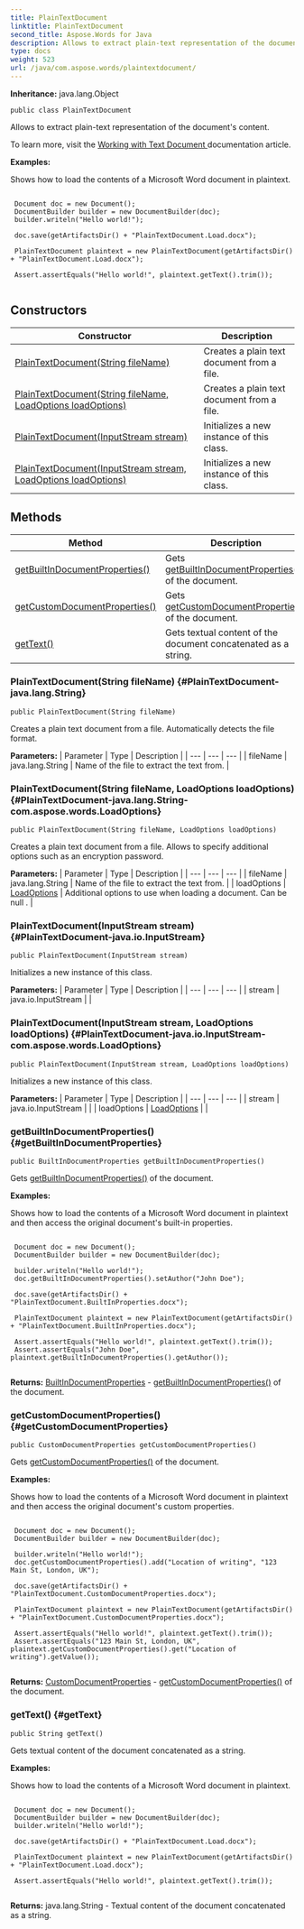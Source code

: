 ```yaml
---
title: PlainTextDocument
linktitle: PlainTextDocument
second_title: Aspose.Words for Java
description: Allows to extract plain-text representation of the documents content in Java.
type: docs
weight: 523
url: /java/com.aspose.words/plaintextdocument/
---
```


**Inheritance:**
java.lang.Object
```
public class PlainTextDocument
```

Allows to extract plain-text representation of the document's content.

To learn more, visit the [ Working with Text Document ][Working with Text Document] documentation article.

 **Examples:** 

Shows how to load the contents of a Microsoft Word document in plaintext.

```

 Document doc = new Document();
 DocumentBuilder builder = new DocumentBuilder(doc);
 builder.writeln("Hello world!");

 doc.save(getArtifactsDir() + "PlainTextDocument.Load.docx");

 PlainTextDocument plaintext = new PlainTextDocument(getArtifactsDir() + "PlainTextDocument.Load.docx");

 Assert.assertEquals("Hello world!", plaintext.getText().trim());
 
```


[Working with Text Document]: https://docs.aspose.com/words/java/working-with-text-document/
## Constructors

| Constructor | Description |
| --- | --- |
| [PlainTextDocument(String fileName)](#PlainTextDocument-java.lang.String) | Creates a plain text document from a file. |
| [PlainTextDocument(String fileName, LoadOptions loadOptions)](#PlainTextDocument-java.lang.String-com.aspose.words.LoadOptions) | Creates a plain text document from a file. |
| [PlainTextDocument(InputStream stream)](#PlainTextDocument-java.io.InputStream) | Initializes a new instance of this class. |
| [PlainTextDocument(InputStream stream, LoadOptions loadOptions)](#PlainTextDocument-java.io.InputStream-com.aspose.words.LoadOptions) | Initializes a new instance of this class. |
## Methods

| Method | Description |
| --- | --- |
| [getBuiltInDocumentProperties()](#getBuiltInDocumentProperties) | Gets [getBuiltInDocumentProperties()](../../com.aspose.words/plaintextdocument/\#getBuiltInDocumentProperties) of the document. |
| [getCustomDocumentProperties()](#getCustomDocumentProperties) | Gets [getCustomDocumentProperties()](../../com.aspose.words/plaintextdocument/\#getCustomDocumentProperties) of the document. |
| [getText()](#getText) | Gets textual content of the document concatenated as a string. |
### PlainTextDocument(String fileName) {#PlainTextDocument-java.lang.String}
```
public PlainTextDocument(String fileName)
```


Creates a plain text document from a file. Automatically detects the file format.

**Parameters:**
| Parameter | Type | Description |
| --- | --- | --- |
| fileName | java.lang.String | Name of the file to extract the text from. |

### PlainTextDocument(String fileName, LoadOptions loadOptions) {#PlainTextDocument-java.lang.String-com.aspose.words.LoadOptions}
```
public PlainTextDocument(String fileName, LoadOptions loadOptions)
```


Creates a plain text document from a file. Allows to specify additional options such as an encryption password.

**Parameters:**
| Parameter | Type | Description |
| --- | --- | --- |
| fileName | java.lang.String | Name of the file to extract the text from. |
| loadOptions | [LoadOptions](../../com.aspose.words/loadoptions/) | Additional options to use when loading a document. Can be  null . |

### PlainTextDocument(InputStream stream) {#PlainTextDocument-java.io.InputStream}
```
public PlainTextDocument(InputStream stream)
```


Initializes a new instance of this class.

**Parameters:**
| Parameter | Type | Description |
| --- | --- | --- |
| stream | java.io.InputStream |  |

### PlainTextDocument(InputStream stream, LoadOptions loadOptions) {#PlainTextDocument-java.io.InputStream-com.aspose.words.LoadOptions}
```
public PlainTextDocument(InputStream stream, LoadOptions loadOptions)
```


Initializes a new instance of this class.

**Parameters:**
| Parameter | Type | Description |
| --- | --- | --- |
| stream | java.io.InputStream |  |
| loadOptions | [LoadOptions](../../com.aspose.words/loadoptions/) |  |

### getBuiltInDocumentProperties() {#getBuiltInDocumentProperties}
```
public BuiltInDocumentProperties getBuiltInDocumentProperties()
```


Gets [getBuiltInDocumentProperties()](../../com.aspose.words/plaintextdocument/\#getBuiltInDocumentProperties) of the document.

 **Examples:** 

Shows how to load the contents of a Microsoft Word document in plaintext and then access the original document's built-in properties.

```

 Document doc = new Document();
 DocumentBuilder builder = new DocumentBuilder(doc);

 builder.writeln("Hello world!");
 doc.getBuiltInDocumentProperties().setAuthor("John Doe");

 doc.save(getArtifactsDir() + "PlainTextDocument.BuiltInProperties.docx");

 PlainTextDocument plaintext = new PlainTextDocument(getArtifactsDir() + "PlainTextDocument.BuiltInProperties.docx");

 Assert.assertEquals("Hello world!", plaintext.getText().trim());
 Assert.assertEquals("John Doe", plaintext.getBuiltInDocumentProperties().getAuthor());
 
```

**Returns:**
[BuiltInDocumentProperties](../../com.aspose.words/builtindocumentproperties/) - [getBuiltInDocumentProperties()](../../com.aspose.words/plaintextdocument/\#getBuiltInDocumentProperties) of the document.
### getCustomDocumentProperties() {#getCustomDocumentProperties}
```
public CustomDocumentProperties getCustomDocumentProperties()
```


Gets [getCustomDocumentProperties()](../../com.aspose.words/plaintextdocument/\#getCustomDocumentProperties) of the document.

 **Examples:** 

Shows how to load the contents of a Microsoft Word document in plaintext and then access the original document's custom properties.

```

 Document doc = new Document();
 DocumentBuilder builder = new DocumentBuilder(doc);

 builder.writeln("Hello world!");
 doc.getCustomDocumentProperties().add("Location of writing", "123 Main St, London, UK");

 doc.save(getArtifactsDir() + "PlainTextDocument.CustomDocumentProperties.docx");

 PlainTextDocument plaintext = new PlainTextDocument(getArtifactsDir() + "PlainTextDocument.CustomDocumentProperties.docx");

 Assert.assertEquals("Hello world!", plaintext.getText().trim());
 Assert.assertEquals("123 Main St, London, UK", plaintext.getCustomDocumentProperties().get("Location of writing").getValue());
 
```

**Returns:**
[CustomDocumentProperties](../../com.aspose.words/customdocumentproperties/) - [getCustomDocumentProperties()](../../com.aspose.words/plaintextdocument/\#getCustomDocumentProperties) of the document.
### getText() {#getText}
```
public String getText()
```


Gets textual content of the document concatenated as a string.

 **Examples:** 

Shows how to load the contents of a Microsoft Word document in plaintext.

```

 Document doc = new Document();
 DocumentBuilder builder = new DocumentBuilder(doc);
 builder.writeln("Hello world!");

 doc.save(getArtifactsDir() + "PlainTextDocument.Load.docx");

 PlainTextDocument plaintext = new PlainTextDocument(getArtifactsDir() + "PlainTextDocument.Load.docx");

 Assert.assertEquals("Hello world!", plaintext.getText().trim());
 
```

**Returns:**
java.lang.String - Textual content of the document concatenated as a string.
